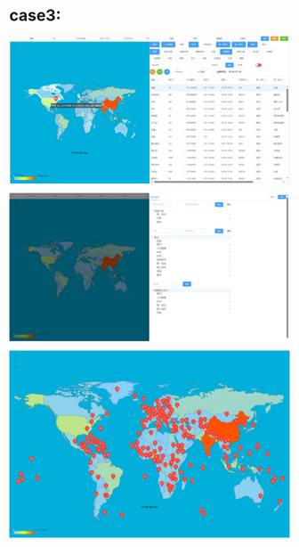 <h1>case3:</h1>

![case3](screenshot/case3.png)

![case3](screenshot/编辑.png)

![case3](screenshot/全屏.png)